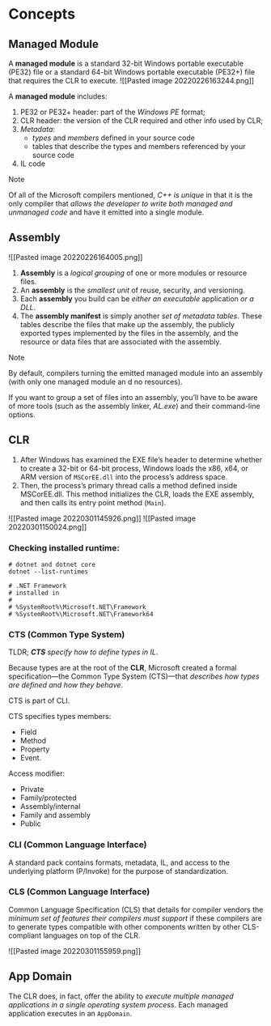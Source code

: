 
# Concepts

## Managed Module
A **managed module** is a standard 32-bit Windows portable executable (PE32) file or a standard 64-bit Windows portable executable (PE32+) file that requires the CLR to execute.
![[Pasted image 20220226163244.png]]

A **managed module** includes:
1. PE32 or PE32+ header: part of the _Windows PE_ format;
2. CLR header: the version of the CLR required and other info used by CLR;
3. _Metadata_: 
    -  _types_ and _members_ defined in your source code 
    -  tables that describe the types and members referenced by your source code
4. IL code


> [!NOTE]
> Of all of the Microsoft compilers mentioned, _C++ is unique_ in that it is the only compiler that _allows the developer to write both managed and unmanaged code_ and have it emitted into a single module.


## Assembly

![[Pasted image 20220226164005.png]]

1. **Assembly** is a _logical grouping_ of one or more modules or resource files. 
2. An **assembly** is the _smallest unit_ of reuse, security, and versioning.
3. Each **assembly** you build can be _either an executable_ application _or a DLL_. 
4. The **assembly manifest** is simply another _set of metadata tables_. These tables describe the files that make up the assembly, the publicly exported types implemented by the files in the assembly, and the resource or data files that are associated with the assembly.


> [!NOTE]
> By default, compilers turning the emitted managed module into an assembly (with only one managed module an d no resources).
> 
> If you want to group a set of files into an assembly, you’ll have to be aware of more tools (such as the assembly linker, _AL.exe_) and their command-line options.



## CLR

1. After Windows has examined the EXE file’s header to determine whether to create a 32-bit or 64-bit process, Windows loads the x86, x64, or ARM version of `MSCorEE.dll` into the process’s address space. 
2. Then, the process’s primary thread calls a method defined inside MSCorEE.dll. This method initializes the CLR, loads the EXE assembly, and then calls its entry point method (`Main`). 

![[Pasted image 20220301145926.png]]
![[Pasted image 20220301150024.png]]

 ### Checking installed runtime: 
 
 ```shell
# dotnet and dotnet core
dotnet --list-runtimes 

# .NET Framework
# installed in 
#
# %SystemRoot%\Microsoft.NET\Framework
# %SystemRoot%\Microsoft.NET\Framework64
 ```


### CTS (Common Type System)

TLDR; _**CTS** specify how to define types in IL_.

Because types are at the root of the **CLR**, Microsoft created a formal specification—the Common Type System (CTS)—that _describes how types are defined and how they behave_.

CTS is part of CLI.

CTS specifies  types members:
- Field
- Method
- Property 
- Event.

Access modifier:
- Private
- Family/protected
- Assembly/internal
- Family and assembly 
- Public



### CLI (Common Language Interface)

A standard pack contains formats, metadata, IL, and access to the underlying platform (P/Invoke) for the purpose of standardization.

### CLS (Common Language Interface)

Common Language Specification (CLS) that details for compiler vendors the _minimum set of features their compilers must support_ if these compilers are to generate types compatible with other components written by other CLS-compliant languages on top of the CLR.

![[Pasted image 20220301155959.png]]



## App Domain
 The CLR does, in fact, offer the ability to _execute multiple managed applications in a single operating system process_. Each managed application executes in an `AppDomain`. 



 